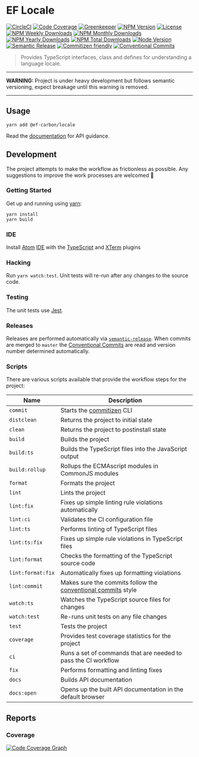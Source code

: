# EF Locale

[![CircleCI][circleci-badge]][circleci]
[![Code Coverage][codecov-badge]][codecov]
[![Greenkeeper][greenkeeper-badge]][greenkeeper]
[![NPM Version][npm-version-badge]][npm]
[![License][license-badge]][license]
[![NPM Weekly Downloads][npm-downloads-week-badge]][npm]
[![NPM Monthly Downloads][npm-downloads-month-badge]][npm]
[![NPM Yearly Downloads][npm-downloads-year-badge]][npm]
[![NPM Total Downloads][npm-downloads-total-badge]][npm]
[![Node Version][node-version-badge]][node-version]
[![Semantic Release][semantic-release-badge]][semantic-release]
[![Commitizen friendly][commitizen-badge]][commitizen]
[![Conventional Commits][coventional-commits-badge]][coventional-commits]

> Provides TypeScript interfaces, class and defines for understanding a language locale.

---

**WARNING:** Project is under heavy development but follows semantic versioning, expect breakage until this warning is removed.

---

## Usage

```
yarn add @ef-carbon/locale
```

Read the [documentation][docs] for API guidance.

## Development

The project attempts to make the workflow as frictionless as possible. Any suggestions to improve the work processes are
welcomed :metal:

### Getting Started

Get up and running using [yarn][yarn]:

```
yarn install
yarn build
```

### IDE

Install [Atom][atom] [IDE][atom-ide] with the [TypeScript][atom-ide-typescript] and [XTerm][atom-xterm] plugins

### Hacking

Run `yarn watch:test`. Unit tests will re-run after any changes to the source code.

### Testing

The unit tests use [Jest][jest].

### Releases

Releases are performed automatically via [`semantic-release`][semantic-release]. When commits are merged to `master`
the [Conventional Commits][coventional-commits] are read and version number determined automatically.

### Scripts

There are various scripts available that provide the workflow steps for the project:

| Name               | Description                                                                                     |
| ------------------ | ----------------------------------------------------------------------------------------------- |
| `commit`           | Starts the [commitizen][commitizen] CLI                                                         |
| `distclean`        | Returns the project to initial state                                                            |
| `clean`            | Returns the project to postinstall state                                                        |
| `build`            | Builds the project                                                                              |
| `build:ts`         | Builds the TypeScript files into the JavaScript output                                          |
| `build:rollup`     | Rollups the ECMAscript modules in CommonJS modules                                              |
| `format`           | Formats the project                                                                             |
| `lint`             | Lints the project                                                                               |
| `lint:fix`         | Fixes up simple linting rule violations automatically                                           |
| `lint:ci`          | Validates the CI configuration file                                                             |
| `lint:ts`          | Performs linting of TypeScript files                                                            |
| `lint:ts:fix`      | Fixes up simple rule violations in TypeScript files                                             |
| `lint:format`      | Checks the formatting of the TypeScript source code                                             |
| `lint:format:fix`  | Automatically fixes up formatting violations                                                    |
| `lint:commit`      | Makes sure the commits follow the [conventional commits][coventional-commits] style             |
| `watch:ts`         | Watches the TypeScript source files for changes                                                 |
| `watch:test`       | Re-runs unit tests on any file changes                                                          |
| `test`             | Tests the project                                                                               |
| `coverage`         | Provides test coverage statistics for the project                                               |
| `ci`               | Runs a set of commands that are needed to pass the CI workflow                                  |
| `fix`              | Performs formatting and linting fixes                                                           |
| `docs`             | Builds API documentation                                                                        |
| `docs:open`        | Opens up the built API documentation in the default browser                                     |

## Reports

### Coverage

[![Code Coverage Graph][codecov-graph]][codecov]

[greenkeeper]: https://greenkeeper.io/
[greenkeeper-badge]: https://badges.greenkeeper.io/ef-carbon/locale.svg
[docs]: https://ef-carbon.github.io/locale/
[yarn]: https://yarnpkg.com
[npm]: https://www.npmjs.com/package/@ef-carbon/locale
[codecov]: https://codecov.io/gh/ef-carbon/locale
[codecov-badge]: https://img.shields.io/codecov/c/token/Re0IsMvcF1/github/ef-carbon/locale.svg
[codecov-graph]: https://codecov.io/gh/ef-carbon/locale/branch/master/graphs/commits.svg
[npm-version-badge]: https://img.shields.io/npm/v/@ef-carbon/locale.svg
[npm-downloads-week-badge]: https://img.shields.io/npm/dw/@ef-carbon/locale.svg
[npm-downloads-month-badge]: https://img.shields.io/npm/dm/@ef-carbon/locale.svg
[npm-downloads-year-badge]: https://img.shields.io/npm/dy/@ef-carbon/locale.svg
[npm-downloads-total-badge]: https://img.shields.io/npm/dt/@ef-carbon/locale.svg
[license]: https://choosealicense.com/licenses/mit/
[license-badge]: https://img.shields.io/npm/l/@ef-carbon/locale.svg
[node-version]: https://nodejs.org/en/download/releases/
[node-version-badge]: https://img.shields.io/node/v/@ef-carbon/locale.svg
[github-commits-badge]: https://img.shields.io/github/commits-since/ef-carbon/locale/latest.svg
[atom]: https://atom.io/
[atom-ide]: https://ide.atom.io/
[jest]: https://facebook.github.io/jest/
[atom-ide-typescript]: https://github.com/atom/ide-typescript
[atom-xterm]: https://atom.io/packages/atom-xterm
[circleci]: https://circleci.com/gh/ef-carbon/locale/tree/master
[circleci-badge]: https://img.shields.io/circleci/project/github/ef-carbon/locale.svg
[semantic-release]: https://github.com/semantic-release/semantic-release
[semantic-release-badge]: https://img.shields.io/badge/%20%20%F0%9F%93%A6%F0%9F%9A%80-semantic--release-e10079.svg
[commitizen]: http://commitizen.github.io/cz-cli/
[commitizen-badge]: https://img.shields.io/badge/commitizen-friendly-brightgreen.svg
[coventional-commits]: https://conventionalcommits.org
[coventional-commits-badge]: https://img.shields.io/badge/Conventional%20Commits-1.0.0-yellow.svg
